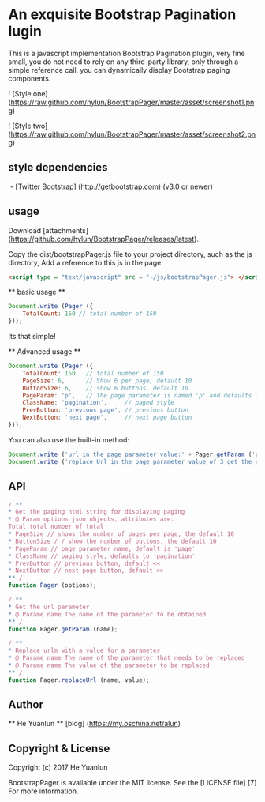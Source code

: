 # An exquisite Bootstrap Pagination lugin

This is a javascript implementation Bootstrap Pagination plugin, very fine small, you do not need to rely on any third-party library, only through a simple reference call, you can dynamically display Bootstrap paging components.

! [Style one] (https://raw.github.com/hylun/BootstrapPager/master/asset/screenshot1.png)

! [Style two] (https://raw.github.com/hylun/BootstrapPager/master/asset/screenshot2.png)

## style dependencies
 - [Twitter Bootstrap] (http://getbootstrap.com) (v3.0 or newer)

## usage
Download [attachments] (https://github.com/hylun/BootstrapPager/releases/latest).

Copy the dist/bootstrapPager.js file to your project directory, such as the js directory,
Add a reference to this js in the page:

```html
<script type = "text/javascript" src = "~/js/bootstrapPager.js"> </script>
```

** basic usage **
```javascript
Document.write (Pager ({
    TotalCount: 150 // total number of 150
}));
```
Its that simple!


** Advanced usage **
```javascript
Document.write (Pager ({
    TotalCount: 150,  // total number of 150
    PageSize: 6,      // Show 6 per page, default 10
    ButtonSize: 6,    // show 6 buttons, default 10
    PageParam: 'p',   // The page parameter is named 'p' and defaults is 'page'
    ClassName: 'pagination',     // paged style
    PrevButton: 'previous page', // previous button
    NextButton: 'next page',     // next page button
}));
```

You can also use the built-in method:

```javascript
Document.write ('url in the page parameter value:' + Pager.getParam ('page'));
Document.write ('replace Url in the page parameter value of 3 get the address:' + Pager.replaceUrl ('page', 3));
```


## API
```javascript
/ **
* Get the paging html string for displaying paging
* @ Param options json objects, attributes are:
Total total number of total
* PageSize // shows the number of pages per page, the default 10
* ButtonSize / / show the number of buttons, the default 10
* PageParam // page parameter name, default is 'page'
* ClassName // paging style, defaults to 'pagination'
* PrevButton // previous button, default <<
* NextButton // next page button, default >>
** /
function Pager (options);

/ **
* Get the url parameter
* @ Parame name The name of the parameter to be obtained
** /
function Pager.getParam (name);

/ **
* Replace urlm with a value for a parameter
* @ Parame name The name of the parameter that needs to be replaced
* @ Parame name The value of the parameter to be replaced
** /
function Pager.replaceUrl (name, value);

```

## Author
** He Yuanlun ** [blog] (https://my.oschina.net/alun)

## Copyright & License
Copyright (c) 2017 He Yuanlun

BootstrapPager is available under the MIT license. See the [LICENSE file] [7]
For more information.

[7.1]: ./LICENSE.txt